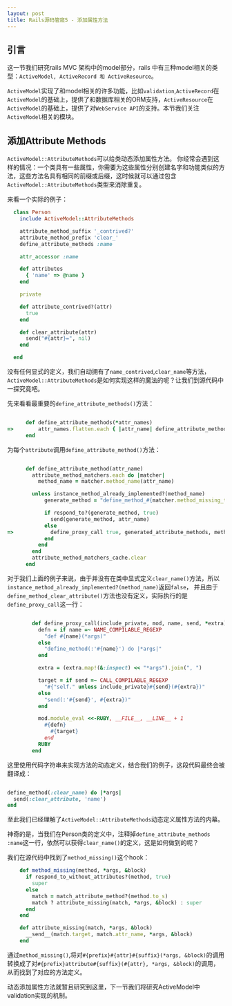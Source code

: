 ```yaml
---
layout: post
title: Rails源码管窥5 - 添加属性方法
---
```


## 引言
这一节我们研究rails MVC 架构中的model部分，rails 中有三种model相关的类型：`ActiveModel, ActiveRecord 和 ActiveResource`。

`ActiveModel`实现了和model相关的许多功能，比如`validation`,`ActiveRecord`在`ActiveModel`的基础上，提供了和数据库相关的ORM支持，`ActiveResource`在`ActiveModel`的基础上，提供了对`WebService API`的支持。本节我们关注`ActiveModel`相关的模块。

## 添加Attribute Methods

`ActiveModel::AttributeMethods`可以给类动态添加属性方法。
你经常会遇到这样的情况：一个类具有一些属性，你需要为这些属性分别创建名字和功能类似的方法，这些方法名具有相同的前缀或后缀，这时候就可以通过包含`ActiveModel::AttributeMethods`类型来消除重复。

来看一个实际的例子：

```ruby
  class Person
    include ActiveModel::AttributeMethods

    attribute_method_suffix '_contrived?'
    attribute_method_prefix 'clear_'
    define_attribute_methods :name

    attr_accessor :name

    def attributes
      { 'name' => @name }
    end

    private

    def attribute_contrived?(attr)
      true
    end

    def clear_attribute(attr)
      send("#{attr}=", nil)
    end

  end
```

没有任何显式的定义，我们自动拥有了`name_contrived`,`clear_name`等方法，`ActiveModel::AttributeMethods`是如何实现这样的魔法的呢？让我们到源代码中一探究竟吧。

先来看看最重要的`define_attribute_methods()`方法：

```ruby

      def define_attribute_methods(*attr_names)
=>        attr_names.flatten.each { |attr_name| define_attribute_method(attr_name) }
      end

```

为每个`attribute`调用`define_attribute_method()`方法：

```ruby

      def define_attribute_method(attr_name)
        attribute_method_matchers.each do |matcher|
          method_name = matcher.method_name(attr_name)

        unless instance_method_already_implemented?(method_name)
            generate_method = "define_method_#{matcher.method_missing_target}"

            if respond_to?(generate_method, true)
              send(generate_method, attr_name)
            else
=>            define_proxy_call true, generated_attribute_methods, method_name, matcher.method_missing_target, attr_name.to_s
            end
          end
        end
        attribute_method_matchers_cache.clear
      end
```

对于我们上面的例子来说，由于并没有在类中显式定义`clear_name()`方法，所以`instance_method_already_implemented?(method_name)`返回`false`，
并且由于`define_method_clear_attribute()`方法也没有定义，实际执行的是`define_proxy_call`这一行：

```ruby

        def define_proxy_call(include_private, mod, name, send, *extra) #:nodoc:
          defn = if name =~ NAME_COMPILABLE_REGEXP
            "def #{name}(*args)"
          else
            "define_method(:'#{name}') do |*args|"
          end

          extra = (extra.map!(&:inspect) << "*args").join(", ")

          target = if send =~ CALL_COMPILABLE_REGEXP
            "#{"self." unless include_private}#{send}(#{extra})"
          else
            "send(:'#{send}', #{extra})"
          end

          mod.module_eval <<-RUBY, __FILE__, __LINE__ + 1
            #{defn}
              #{target}
            end
          RUBY
        end

```

这里使用代码字符串来实现方法的动态定义，结合我们的例子，这段代码最终会被翻译成：

```ruby

define_method(:clear_name) do |*args|
  send(:clear_attribute, 'name')
end

```

至此我们已经理解了`ActiveModel::AttributeMethods`动态定义属性方法的内幕。

神奇的是，当我们在Person类的定义中，注释掉`define_attribute_methods :name`这一行，依然可以获得`clear_name()`的定义，这是如何做到的呢？

我们在源代码中找到了`method_missing()`这个hook：

```ruby
    def method_missing(method, *args, &block)
      if respond_to_without_attributes?(method, true)
        super
      else
        match = match_attribute_method?(method.to_s)
        match ? attribute_missing(match, *args, &block) : super
      end
    end

    def attribute_missing(match, *args, &block)
      __send__(match.target, match.attr_name, *args, &block)
    end
```

通过`method_missing()`,将对`#{prefix}#{attr}#{suffix}(*args, &block)`的调用转换成了对`#{prefix}attribute#{suffix}(#{attr}, *args, &block)`的调用，从而找到了对应的方法定义。

动态添加属性方法就暂且研究到这里，下一节我们将研究ActiveModel中validation实现的机制。


